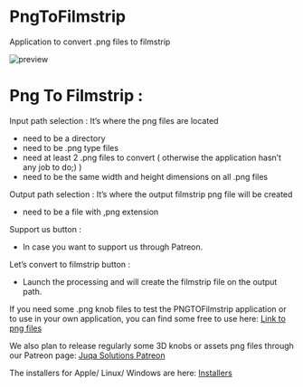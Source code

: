 # PngToFilmstrip
Application  to convert .png files to filmstrip 

![preview](https://github.com/JuqaSolutions/PngToFilmstrip/blob/main/ReadMeAssets/Capture%20d'%C3%A9cran%202023-06-28%20122043.png)


# Png To Filmstrip :

Input path selection : It’s where the png files are located
  - need to be a directory
  - need to be .png type files
  - need at least 2 .png files to convert ( otherwise the application hasn’t any job to do;) )
  - need to be the same width and height dimensions on all .png files

Output path selection : It’s where the output filmstrip png file will be created
  - need to be a file with ,png extension


Support us button :
  - In case you want to support us through Patreon.


Let’s convert to filmstrip button :
  - Launch the processing and will create the filmstrip file on the output path.

If you need some .png knob files to test the PNGTOFilmstrip application or to use in your own application, you can find some free to use here:
[Link to png files](https://github.com/JuqaSolutions/PngToFilmstrip/tree/main/PNGFilesForTest)

We also plan to release regularly some 3D knobs or assets png files through our Patreon page:
[Juqa Solutions Patreon](https://patreon.com/JuqaSolutions)

The installers for Apple/ Linux/ Windows are here:
[Installers](https://github.com/JuqaSolutions/PngToFilmstrip/releases/tag/v1.0.0)
